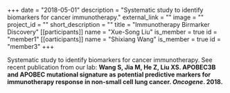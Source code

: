 +++
date = "2018-05-01"
description = "Systematic study to identify biomarkers for cancer immunotherapy."
external_link = ""
image = ""
project_id = ""
short_description = ""
title = "Immunotherapy Birmarker Discovery"
[[participants]]
    name = "Xue-Song Liu"
    is_member = true
    id = "member1"
[[oarticipants]]
    name = "Shixiang Wang"
    is_member = true
    id = "member3"
+++

Systematic study to identify biomarkers for cancer immunotherapy. See recent publication from our lab: **Wang S, Jia M, He Z, Liu XS. APOBEC3B and APOBEC mutational signature as potential predictive markers for immunotherapy response in non-small cell lung cancer. *Oncogene*. 2018.**
